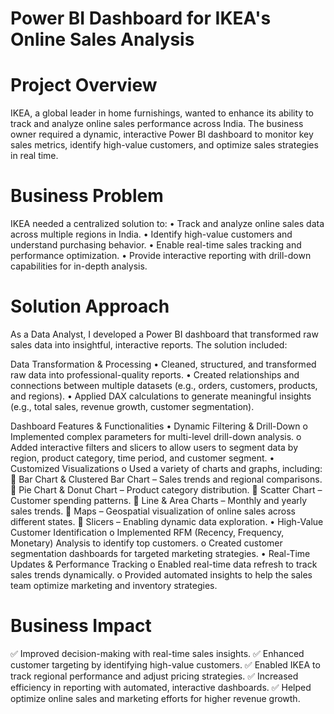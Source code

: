# Power BI Dashboard for IKEA's Online Sales Analysis
# Project Overview
IKEA, a global leader in home furnishings, wanted to enhance its ability to track and analyze online sales performance across India. The business owner required a dynamic, interactive Power BI dashboard to monitor key sales metrics, identify high-value customers, and optimize sales strategies in real time.
# Business Problem
IKEA needed a centralized solution to:
•	Track and analyze online sales data across multiple regions in India.
•	Identify high-value customers and understand purchasing behavior.
•	Enable real-time sales tracking and performance optimization.
•	Provide interactive reporting with drill-down capabilities for in-depth analysis.
# Solution Approach
As a Data Analyst, I developed a Power BI dashboard that transformed raw sales data into insightful, interactive reports. The solution included:

Data Transformation & Processing
•	Cleaned, structured, and transformed raw data into professional-quality reports.
•	Created relationships and connections between multiple datasets (e.g., orders, customers, products, and regions).
•	Applied DAX calculations to generate meaningful insights (e.g., total sales, revenue growth, customer segmentation).

Dashboard Features & Functionalities
•	Dynamic Filtering & Drill-Down
o	Implemented complex parameters for multi-level drill-down analysis.
o	Added interactive filters and slicers to allow users to segment data by region, product category, time period, and customer segment.
•	Customized Visualizations
o	Used a variety of charts and graphs, including:
	Bar Chart & Clustered Bar Chart – Sales trends and regional comparisons.
	Pie Chart & Donut Chart – Product category distribution.
	Scatter Chart – Customer spending patterns.
	Line & Area Charts – Monthly and yearly sales trends.
	Maps – Geospatial visualization of online sales across different states.
	Slicers – Enabling dynamic data exploration.
•	High-Value Customer Identification
o	Implemented RFM (Recency, Frequency, Monetary) Analysis to identify top customers.
o	Created customer segmentation dashboards for targeted marketing strategies.
•	Real-Time Updates & Performance Tracking
o	Enabled real-time data refresh to track sales trends dynamically.
o	Provided automated insights to help the sales team optimize marketing and inventory strategies.
# Business Impact
✅ Improved decision-making with real-time sales insights.
✅ Enhanced customer targeting by identifying high-value customers.
✅ Enabled IKEA to track regional performance and adjust pricing strategies.
✅ Increased efficiency in reporting with automated, interactive dashboards.
✅ Helped optimize online sales and marketing efforts for higher revenue growth.
